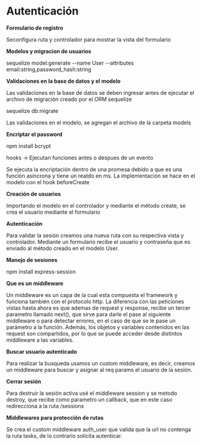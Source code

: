 # Autenticación

**Formulario de registro**

Seconfigura ruta y controlador para mostrar la vista del formulario


**Modelos y migracion de usuarios**

sequelize model:generate --name User --attributes email:string,password_hash:string

**Validaciones en la base de datos y el modelo**

Las validaciones en la base de datos se deben ingresar antes de ejecutar el archivo de migración creado por el ORM sequelize

sequelize db:migrate

Las validaciones en el modelo, se agregan el archivo de la carpeta models

**Encriptar el password**

npm install bcrypt

hooks -> Ejecutan funciones antes o despues de un evento

Se ejecuta la encriptación dentro de una promesa debido a que es una función asíncrona y tiene un reatdo en ms. La implementación se hace en el modelo con el hook beforeCreate 

**Creación de usuarios**

Importando el modelo en el controlador y mediante el método create, se crea el usuario mediante el formulario 

**Autenticación**

Para validar la sesión creamos una nueva ruta con su respectiva vista y controlador. Mediante un formulario recibe el usuario y contraseña que es enviado al método creado en el modelo User.

**Manejo de sesiones**

npm install express-session

**Que es un middleware**

Un middleware es un capa de la cual esta compuesta el framework y funciona también con el protocolo http. La diferencia con las peticiones vistas hasta ahora es que ademas de request y response, recibe un tercer parametro llamado next(), que sirve para darle el pase al siguiente middleware o para detectar errores, en el caso de que se le pase un parámetro a la función. Además, los objetos y variables contenidos en las request son compartidos, por lo que se puede acceder desde distintos middleware a las variables.

**Buscar usuario autenticado**

Para realizar la busqueda usamos un custom middleware, es decir, creamos un middleware para buscar y asignar al req params el usuario de la sesión.

**Cerrar sesión**

Para destruir la sesión activa usé el middleware session y se metodo destroy, que recibe como parametro un callback, que en este caso redirecciona a la ruta /sessions

**Middlewares para protección de rutas**

Se crea el custom middleware auth_user que valida que la url no contenga la ruta tasks, de lo contrario solicita autenticar.